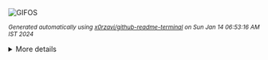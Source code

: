<div align="justify">
<picture>
    <source media="(prefers-color-scheme: dark)" srcset="https://i.ibb.co/dMNy1Qx/output-gif.gif">
    <source media="(prefers-color-scheme: light)" srcset="https://i.ibb.co/dMNy1Qx/output-gif.gif">
    <img alt="GIFOS" src="https://i.ibb.co/dMNy1Qx/output-gif.gif">
</picture>

<sub><i>Generated automatically using [x0rzavi/github-readme-terminal](https://github.com/x0rzavi/github-readme-terminal) on Sun Jan 14 06:53:16 AM IST 2024</i></sub>

<details>
<summary>More details</summary>

</details>
</div>

<!-- Image deletion URL: https://ibb.co/vqN8gJR/374d9efb71f73f6f647b17eab4444c02 -->